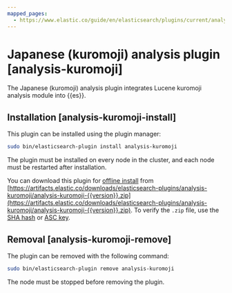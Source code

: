 ```yaml
---
mapped_pages:
  - https://www.elastic.co/guide/en/elasticsearch/plugins/current/analysis-kuromoji.html
---
```


# Japanese (kuromoji) analysis plugin [analysis-kuromoji]

The Japanese (kuromoji) analysis plugin integrates Lucene kuromoji analysis module into {{es}}.


## Installation [analysis-kuromoji-install]

This plugin can be installed using the plugin manager:

```sh
sudo bin/elasticsearch-plugin install analysis-kuromoji
```

The plugin must be installed on every node in the cluster, and each node must be restarted after installation.

You can download this plugin for [offline install](/reference/elasticsearch-plugins/plugin-management-custom-url.md) from [https://artifacts.elastic.co/downloads/elasticsearch-plugins/analysis-kuromoji/analysis-kuromoji-{{version}}.zip](https://artifacts.elastic.co/downloads/elasticsearch-plugins/analysis-kuromoji/analysis-kuromoji-{{version}}.zip). To verify the `.zip` file, use the [SHA hash](https://artifacts.elastic.co/downloads/elasticsearch-plugins/analysis-kuromoji/analysis-kuromoji-{{version}}.zip.sha512) or [ASC key](https://artifacts.elastic.co/downloads/elasticsearch-plugins/analysis-kuromoji/analysis-kuromoji-{{version}}.zip.asc).


## Removal [analysis-kuromoji-remove]

The plugin can be removed with the following command:

```sh
sudo bin/elasticsearch-plugin remove analysis-kuromoji
```

The node must be stopped before removing the plugin.













